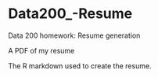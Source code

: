 # Data200_-Resume
Data 200 homework: Resume generation

A PDF of my resume

The R markdown used to create the resume.

